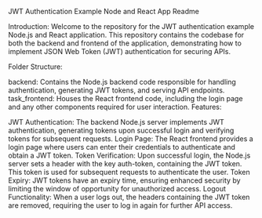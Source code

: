 
JWT Authentication Example Node and React App Readme

Introduction:
Welcome to the repository for the JWT authentication example Node.js and React application. This repository contains the codebase for both the backend and frontend of the application, demonstrating how to implement JSON Web Token (JWT) authentication for securing APIs.

Folder Structure:

backend: Contains the Node.js backend code responsible for handling authentication, generating JWT tokens, and serving API endpoints.
task_frontend: Houses the React frontend code, including the login page and any other components required for user interaction.
Features:

JWT Authentication: The backend Node.js server implements JWT authentication, generating tokens upon successful login and verifying tokens for subsequent requests.
Login Page: The React frontend provides a login page where users can enter their credentials to authenticate and obtain a JWT token.
Token Verification: Upon successful login, the Node.js server sets a header with the key auth-token, containing the JWT token. This token is used for subsequent requests to authenticate the user.
Token Expiry: JWT tokens have an expiry time, ensuring enhanced security by limiting the window of opportunity for unauthorized access.
Logout Functionality: When a user logs out, the headers containing the JWT token are removed, requiring the user to log in again for further API access.
